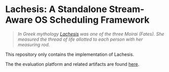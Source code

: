 # Lachesis: A Standalone Stream-Aware OS Scheduling Framework

> *In Greek mythology [Lachesis](https://en.wikipedia.org/wiki/Lachesis) was one of the three Moirai (Fates). She measured the thread of life allotted to each person with her measuring rod.*


This repository only contains the implementation of Lachesis. 

The the evaluation platform and related artifacts are found [here](https://github.com/dmpalyvos/lachesis-evaluation).
